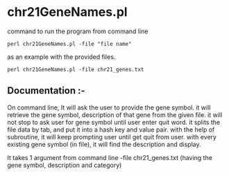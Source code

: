 # chr21GeneNames.pl

command to run the program from command line
~~~
perl chr21GeneNames.pl -file "file name"
~~~

as an example with the provided files.
~~~
perl chr21GeneNames.pl -file chr21_genes.txt
~~~

## Documentation :-
On command line, It will ask the user to provide the gene symbol. it will retrieve the gene symbol, description of that gene from the given file. it will not stop to ask user for gene symbol until user enter quit word. it splits the file data by tab, and put it into a hash key and value pair. with the help of subroutine, it will keep prompting user until get quit from user. with every existing gene symbol (in file), it will find the description and display.

It takes 1 argument from command line 
-file chr21_genes.txt (having the gene symbol, description and category)

